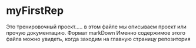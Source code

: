 # myFirstRep
Это тренировочный проект.....
в этом файле мы описываем проект или прочую документацию. Формат markDown
Именно содержимое этого файла можно увидеть, когда заходим на главную страницу репозитория
